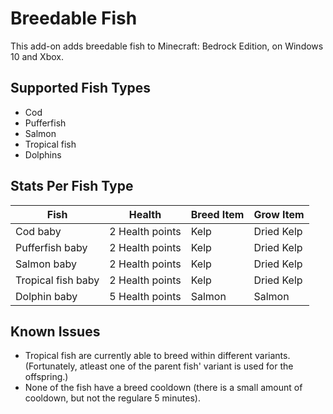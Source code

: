 # Breedable Fish
This add-on adds breedable fish to Minecraft: Bedrock Edition, on Windows 10 and Xbox.

## Supported Fish Types
- Cod
- Pufferfish
- Salmon
- Tropical fish
- Dolphins

## Stats Per Fish Type

|Fish|Health|Breed Item|Grow Item|
|---|---|---|---|
|Cod baby|2 Health points|Kelp|Dried Kelp|
|Pufferfish baby|2 Health points|Kelp|Dried Kelp|
|Salmon baby|2 Health points|Kelp|Dried Kelp|
|Tropical fish baby|2 Health points|Kelp|Dried Kelp|
|Dolphin baby|5 Health points|Salmon|Salmon|

## Known Issues

- Tropical fish are currently able to breed within different variants.
(Fortunately, atleast one of the parent fish' variant is used for the offspring.)
- None of the fish have a breed cooldown (there is a small amount of cooldown, but not the regulare 5 minutes).
